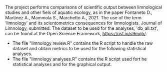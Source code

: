 The project performs comparisons of scientific output between limnological studies and other fiels of aquatic ecology, as in the paper Fontaneto D., Martínez A., Mammola S., Marchetto A., 2021. The use of the term ‘limnology’ and its scientometrics consequences for limnologists. Journal of Limnology, submitted. 
The dataset to be used for the analyses, 'db_all.txt', can be found at the Open Science Framework, https://osf.io/s9mqh/.

- The file "limnology review.R" contains the R script to handle the raw dataset and obtain metrics to be used for the following statistical analyses.
- The file "limnology analyses.R" contains the R script used fort he statistical analyses and for the graphical output.

